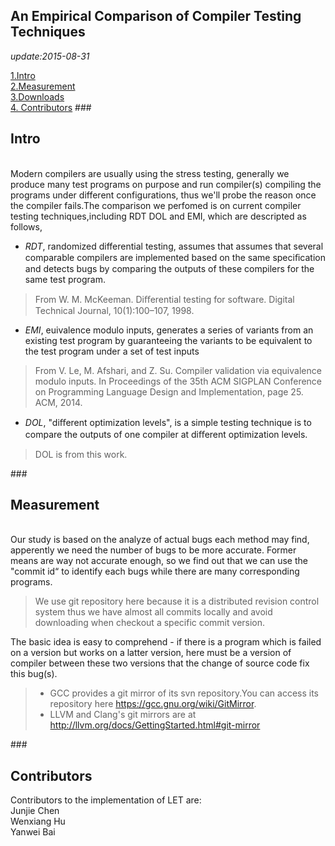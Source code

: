 An Empirical Comparison of Compiler Testing Techniques---
*update:2015-08-31*  

[1.Intro](#1)  
[2.Measurement](#2)  
[3.Downloads](#3)  
[4. Contributors](#4) 
###<h2 id="1">Intro</h2>   
Modern compilers are usually using the stress testing, generally we produce many test programs on purpose and run compiler(s) compiling the programs under different configurations, thus we'll probe the reason once the compiler fails.The comparison we perfomed is on current compiler testing techniques,including RDT DOL and EMI, which are descripted as follows,   
    
+ *RDT*, randomized differential testing, assumes that assumes that several comparable compilers are implemented based on the same speciﬁcation and detects bugs by comparing the outputs of these compilers for the same test program.
>From W. M. McKeeman. Diﬀerential testing for software. Digital Technical Journal, 10(1):100–107, 1998.

+ *EMI*,  euivalence modulo inputs, generates a series of variants from an existing test program by guaranteeing the variants to be equivalent to the test program under a set of test inputs
>From V. Le, M. Afshari, and Z. Su. Compiler validation via equivalence modulo inputs. In Proceedings of the 35th ACM SIGPLAN Conference on Programming Language Design and Implementation, page 25. ACM, 2014.

+ *DOL*,  "diﬀerent optimization levels", is a simple testing technique is to compare the outputs of one compiler at diﬀerent optimization levels.
>DOL is from this work.

###<h2 id="1">Measurement</h2>  
Our study is based on the analyze of actual bugs each method may find, apperently we need the number of bugs to be more accurate. Former means are way not accurate enough, so we find out that we can use the "commit id“ to identify each bugs while there are many corresponding programs.   
> We use git repository here because it is a distributed revision control system thus we have almost all commits locally and avoid downloading when checkout a specific commit version.

The basic idea is easy to comprehend - if there is a program which is failed on a version but works on a latter version, here must be a version of compiler between these two versions that the change of source code fix this bug(s).   
>+ GCC provides a git mirror of its svn repository.You can access its repository here <https://gcc.gnu.org/wiki/GitMirror>.
>+ LLVM and Clang's git mirrors are at <http://llvm.org/docs/GettingStarted.html#git-mirror>

###<h2 id="3"> Contributors </h2>
Contributors to the implementation of LET are:   
Junjie Chen   
Wenxiang Hu   
Yanwei Bai   